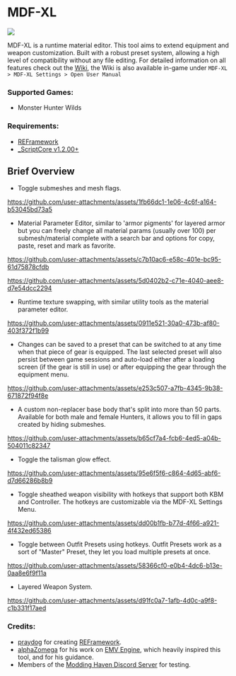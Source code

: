 # MDF-XL
<img src="https://imgur.com/OQ94yho.png">

MDF-XL is a runtime material editor. This tool aims to extend equipment and weapon customization. Built with a robust preset system, allowing a high level of compatibility without any file editing.
For detailed information on all features check out the [Wiki](https://github.com/SilverEzredes/MDF-XL/wiki), the Wiki is also available in-game under
`MDF-XL > MDF-XL Settings > Open User Manual`

### Supported Games:
- Monster Hunter Wilds

### Requirements:
- [REFramework](https://github.com/praydog/REFramework-nightly/releases)
- [_ScriptCore v1.2.00+](https://github.com/alphazolam/_ScriptCore/tree/SILVER-Dev)

## Brief Overview
- Toggle submeshes and mesh flags.

https://github.com/user-attachments/assets/1fb66dc1-1e06-4c6f-a164-b53045bd73a5

- Material Parameter Editor, similar to 'armor pigments' for layered armor but you can freely change all material params (usually over 100) per submesh/material complete with a search bar and options for copy, paste, reset and mark as favorite.

https://github.com/user-attachments/assets/c7b10ac6-e58c-401e-bc95-61d75878cfdb

https://github.com/user-attachments/assets/5d0402b2-c71e-4040-aee8-d7e54dcc2294

- Runtime texture swapping, with similar utility tools as the material parameter editor.

https://github.com/user-attachments/assets/0911e521-30a0-473b-af80-403f372f1b99

- Changes can be saved to a preset that can be switched to at any time when that piece of gear is equipped. The last selected preset will also persist between game sessions and auto-load either after a loading screen (if the gear is still in use) or after equipping the gear through the equipment menu.

https://github.com/user-attachments/assets/e253c507-a7fb-4345-9b38-671872f94f8e

- A custom non-replacer base body that's split into more than 50 parts. Available for both male and female Hunters, it allows you to fill in gaps created by hiding submeshes.

https://github.com/user-attachments/assets/b65cf7a4-fcb6-4ed5-a04b-504011c82347

- Toggle the talisman glow effect.

https://github.com/user-attachments/assets/95e6f5f6-c864-4d65-abf6-d7d66286b8b9

- Toggle sheathed weapon visibility with hotkeys that support both KBM and Controller. The hotkeys are customizable via the MDF-XL Settings Menu.

https://github.com/user-attachments/assets/dd00b1fb-b77d-4f66-a921-4f432ed65386

- Toggle between Outfit Presets using hotkeys. Outfit Presets work as a sort of "Master" Preset, they let you load multiple presets at once.

https://github.com/user-attachments/assets/58366cf0-e0b4-4dc6-b13e-0aa8e6f9f11a

- Layered Weapon System.

https://github.com/user-attachments/assets/d91fc0a7-1afb-4d0c-a9f8-c1b331f17aed

### Credits:
- [praydog](https://github.com/praydog) for creating [REFramework](https://github.com/praydog/REFramework).
- [alphaZomega](https://github.com/alphazolam) for his work on [EMV Engine](https://github.com/alphazolam/EMV-Engine), which heavily inspired this tool, and for his guidance.
- Members of the [Modding Haven Discord Server](https://discord.gg/modding-haven-718224210270617702) for testing.
